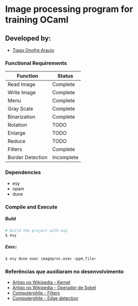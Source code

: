 # Image processing program for training OCaml

## Developed by:

* [Tiago Onofre Araujo](https://github.com/OnofreTZK)

### Functional Requirements
   Function | Status
   ------------ | -------------
   Read Image | Complete
   Write Image | Complete
   Menu | Complete
   Gray Scale | Complete
   Binarization | Complete
   Rotation  | TODO 
   Enlarge| TODO
   Reduce | TODO
   Filters | Complete
   Border Detection | Incomplete

### Dependencies
- esy
- opam
- dune

### Compile and Execute

##### Build
```bash
# build the project with esy
$ esy
```

##### Exec:
```bash
$ esy dune exec imageproc.exec <ppm_file>
```

### Referências que auxiliaram no desenvolvimento
* [Artigo no Wikipedia - Kernel](https://en.wikipedia.org/wiki/Kernel_(image_processing))
* [Artigo no Wikipedia - Operador de Sobel](https://en.wikipedia.org/wiki/Sobel_operator)
* [Computerphile - Filters](https://www.youtube.com/watch?v=C_zFhWdM4ic)
* [Computerphile - Edge detection](https://www.youtube.com/watch?v=uihBwtPIBxM)      
      
